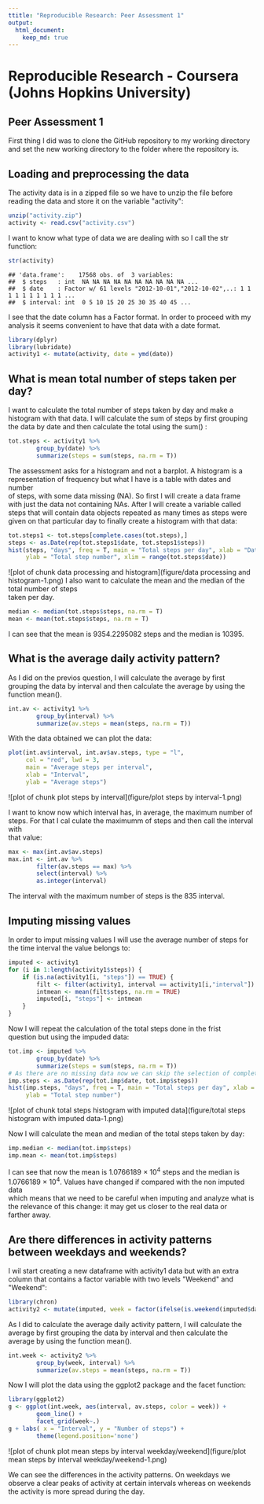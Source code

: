 ```yaml
---
ttitle: "Reproducible Research: Peer Assessment 1"
output: 
  html_document:
    keep_md: true
---
```

# Reproducible Research - Coursera (Johns Hopkins University)
## Peer Assessment 1

First thing I did was to clone the GitHub repository to my working directory  
and set the new working directory to the folder where the repository is.

## Loading and preprocessing the data

The activity data is in a zipped file so we have to unzip the file before  
reading the data and store it on the variable "activity":


```r
unzip("activity.zip")
activity <- read.csv("activity.csv")
```

I want to know what type of data we are dealing with so I call the str function:


```r
str(activity)
```

```
## 'data.frame':	17568 obs. of  3 variables:
##  $ steps   : int  NA NA NA NA NA NA NA NA NA NA ...
##  $ date    : Factor w/ 61 levels "2012-10-01","2012-10-02",..: 1 1 1 1 1 1 1 1 1 1 ...
##  $ interval: int  0 5 10 15 20 25 30 35 40 45 ...
```

I see that the date column has a Factor format. In order to proceed with my  
analysis it seems convenient to have that data with a date format. 


```r
library(dplyr)
library(lubridate)
activity1 <- mutate(activity, date = ymd(date))
```

## What is mean total number of steps taken per day?

I want to calculate the total number of steps taken by day and make a histogram 
with that data. I will calculate the sum of steps by first grouping the data by 
date and then calculate the total using the sum() :


```r
tot.steps <- activity1 %>% 
        group_by(date) %>% 
        summarize(steps = sum(steps, na.rm = T))
```

The assessment asks for a histogram and not a barplot. A histogram is a  
representation of frequency but what I have is a table with dates and number  
of steps, with some data missing (NA). So first I will create a data frame  
with just the data not containing NAs. After I will create a variable called  
steps that will contain data objects repeated as many times as steps were  
given on that particular day to finally create a histogram with that data:


```r
tot.steps1 <- tot.steps[complete.cases(tot.steps),]
steps <- as.Date(rep(tot.steps1$date, tot.steps1$steps))
hist(steps, "days", freq = T, main = "Total steps per day", xlab = "Date",
     ylab = "Total step number", xlim = range(tot.steps$date))
```

![plot of chunk data processing and histogram](figure/data processing and histogram-1.png)
I also want to calculate the mean and the median of the total number of steps  
taken per day.


```r
median <- median(tot.steps$steps, na.rm = T)
mean <- mean(tot.steps$steps, na.rm = T)
```

I can see that the mean is 9354.2295082 steps and the median  is 10395.

## What is the average daily activity pattern?

As I did on the previos question, I will calculate the average by first  
grouping the data by interval and then calculate the average by using the  
function mean().


```r
int.av <- activity1 %>% 
        group_by(interval) %>% 
        summarize(av.steps = mean(steps, na.rm = T))
```

With the data obtained we can plot the data:


```r
plot(int.av$interval, int.av$av.steps, type = "l",
     col = "red", lwd = 3,
     main = "Average steps per interval",
     xlab = "Interval",
     ylab = "Average steps")
```

![plot of chunk plot steps by interval](figure/plot steps by interval-1.png)

I want to know now which interval has, in average, the maximum number of steps.
For that I cal culate the maximumm of steps and then call the interval with  
that value:


```r
max <- max(int.av$av.steps)
max.int <- int.av %>% 
        filter(av.steps == max) %>% 
        select(interval) %>%
        as.integer(interval)
```

The interval with the maximum number of steps is the 835 interval.

## Imputing missing values

In order to imput missing values I will use the average number of steps for  
the time interval the value belongs to:


```r
imputed <- activity1
for (i in 1:length(activity1$steps)) {
    if (is.na(activity1[i, "steps"]) == TRUE) {
        filt <- filter(activity1, interval == activity1[i,"interval"])
        intmean <- mean(filt$steps, na.rm = TRUE)
        imputed[i, "steps"] <- intmean
    }
}
```

Now I will repeat the calculation of the total steps done in the frist   
question but using the impuded data:


```r
tot.imp <- imputed %>% 
        group_by(date) %>% 
        summarize(steps = sum(steps, na.rm = T))
# As there are no missing data now we can skip the selection of complete cases
imp.steps <- as.Date(rep(tot.imp$date, tot.imp$steps))
hist(imp.steps, "days", freq = T, main = "Total steps per day", xlab = "Date",
     ylab = "Total step number")
```

![plot of chunk total steps histogram with imputed data](figure/total steps histogram with imputed data-1.png)

Now I will calculate the mean and median of the total steps taken by day:


```r
imp.median <- median(tot.imp$steps)
imp.mean <- mean(tot.imp$steps)
```

I can see that now the mean is 1.0766189 &times; 10<sup>4</sup> steps and the median is  
1.0766189 &times; 10<sup>4</sup>. Values have changed if compared with the non imputed data  
which means that we need to be careful when imputing and analyze what is  
the relevance of this change: it may get us closer to the real data or  
farther away.

## Are there differences in activity patterns between weekdays and weekends?

I wil start creating a new dataframe with activity1 data but with an extra  
column that contains a factor variable with two levels "Weekend" and "Weekend":


```r
library(chron)
activity2 <- mutate(imputed, week = factor(ifelse(is.weekend(imputed$date), "Weekend", "Weekday")))
```

As I did to calculate the average daily activity pattern, I will calculate the
average by first grouping the data by interval and then calculate the average
by using the function mean().


```r
int.week <- activity2 %>% 
        group_by(week, interval) %>% 
        summarize(av.steps = mean(steps, na.rm = T))
```

Now I will plot the data using the ggplot2 package and the facet function:


```r
library(ggplot2)
g <- ggplot(int.week, aes(interval, av.steps, color = week)) + 
        geom_line() +
        facet_grid(week~.)
g + labs( x = "Interval", y = "Number of steps") +
        theme(legend.position='none')
```

![plot of chunk plot mean steps by interval weekday/weekend](figure/plot mean steps by interval weekday/weekend-1.png)

We can see the differences in the activity patterns. On weekdays we observe a
clear peaks of activity at certain intervals whereas on weekends the activity
is more spread during the day.
